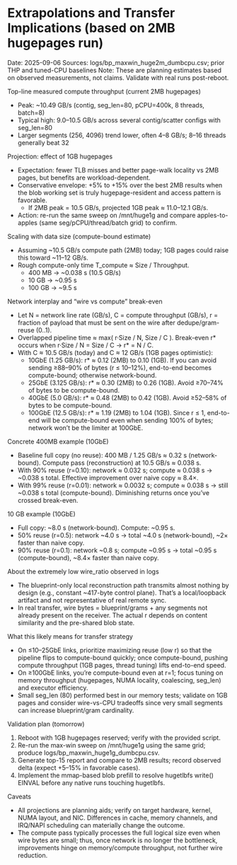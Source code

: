 # Extrapolations and Transfer Implications (based on 2MB hugepages run)

Date: 2025-09-06
Sources: logs/bp_maxwin_huge2m_dumbcpu.csv; prior THP and tuned-CPU baselines
Note: These are planning estimates based on observed measurements, not claims. Validate with real runs post-reboot.

Top-line measured compute throughput (current 2MB hugepages)
- Peak: ~10.49 GB/s (contig, seg_len=80, pCPU=400k, 8 threads, batch=8)
- Typical high: 9.0–10.5 GB/s across several contig/scatter configs with seg_len=80
- Larger segments (256, 4096) trend lower, often 4–8 GB/s; 8–16 threads generally beat 32

Projection: effect of 1GB hugepages
- Expectation: fewer TLB misses and better page-walk locality vs 2MB pages, but benefits are workload-dependent.
- Conservative envelope: +5% to +15% over the best 2MB results when the blob working set is truly hugepage-resident and access pattern is favorable.
  - If 2MB peak = 10.5 GB/s, projected 1GB peak ≈ 11.0–12.1 GB/s.
- Action: re-run the same sweep on /mnt/huge1g and compare apples-to-apples (same seg/pCPU/thread/batch grid) to confirm.

Scaling with data size (compute-bound estimate)
- Assuming ~10.5 GB/s compute path (2MB) today; 1GB pages could raise this toward ~11–12 GB/s.
- Rough compute-only time T_compute ≈ Size / Throughput.
  - 400 MB → ~0.038 s (10.5 GB/s)
  - 10 GB → ~0.95 s
  - 100 GB → ~9.5 s

Network interplay and “wire vs compute” break-even
- Let N = network line rate (GB/s), C = compute throughput (GB/s), r = fraction of payload that must be sent on the wire after dedupe/gram-reuse (0..1).
- Overlapped pipeline time ≈ max( r·Size / N, Size / C ). Break-even r* occurs when r·Size / N = Size / C → r* = N / C.
- With C ≈ 10.5 GB/s (today) and C ≈ 12 GB/s (1GB pages optimistic):
  - 10GbE (1.25 GB/s): r* ≈ 0.12 (2MB) to 0.10 (1GB). If you can avoid sending ≥88–90% of bytes (r ≤ 10–12%), end-to-end becomes compute-bound; otherwise network-bound.
  - 25GbE (3.125 GB/s): r* ≈ 0.30 (2MB) to 0.26 (1GB). Avoid ≥70–74% of bytes to be compute-bound.
  - 40GbE (5.0 GB/s): r* ≈ 0.48 (2MB) to 0.42 (1GB). Avoid ≥52–58% of bytes to be compute-bound.
  - 100GbE (12.5 GB/s): r* ≈ 1.19 (2MB) to 1.04 (1GB). Since r ≤ 1, end-to-end will be compute-bound even when sending 100% of bytes; network won’t be the limiter at 100GbE.

Concrete 400MB example (10GbE)
- Baseline full copy (no reuse): 400 MB / 1.25 GB/s ≈ 0.32 s (network-bound). Compute pass (reconstruction) at 10.5 GB/s ≈ 0.038 s.
- With 90% reuse (r=0.10): network ≈ 0.032 s; compute ≈ 0.038 s → ~0.038 s total. Effective improvement over naive copy ≈ 8.4×.
- With 99% reuse (r=0.01): network ≈ 0.0032 s; compute ≈ 0.038 s → still ~0.038 s total (compute-bound). Diminishing returns once you’ve crossed break-even.

10 GB example (10GbE)
- Full copy: ~8.0 s (network-bound). Compute: ~0.95 s.
- 50% reuse (r=0.5): network ~4.0 s → total ~4.0 s (network-bound), ~2× faster than naive copy.
- 90% reuse (r=0.1): network ~0.8 s; compute ~0.95 s → total ~0.95 s (compute-bound), ~8.4× faster than naive copy.

About the extremely low wire_ratio observed in logs
- The blueprint-only local reconstruction path transmits almost nothing by design (e.g., constant ~417-byte control plane). That’s a local/loopback artifact and not representative of real remote sync.
- In real transfer, wire bytes = blueprint/grams + any segments not already present on the receiver. The actual r depends on content similarity and the pre-shared blob state.

What this likely means for transfer strategy
- On ≤10–25GbE links, prioritize maximizing reuse (low r) so that the pipeline flips to compute-bound quickly; once compute-bound, pushing compute throughput (1GB pages, thread tuning) lifts end-to-end speed.
- On ≥100GbE links, you’re compute-bound even at r=1; focus tuning on memory throughput (hugepages, NUMA locality, coalescing, seg_len) and executor efficiency.
- Small seg_len (80) performed best in our memory tests; validate on 1GB pages and consider wire-vs-CPU tradeoffs since very small segments can increase blueprint/gram cardinality.

Validation plan (tomorrow)
1) Reboot with 1GB hugepages reserved; verify with the provided script.
2) Re-run the max-win sweep on /mnt/huge1g using the same grid; produce logs/bp_maxwin_huge1g_dumbcpu.csv.
3) Generate top-15 report and compare to 2MB results; record observed delta (expect +5–15% in favorable cases).
4) Implement the mmap-based blob prefill to resolve hugetlbfs write() EINVAL before any native runs touching hugetlbfs.

Caveats
- All projections are planning aids; verify on target hardware, kernel, NUMA layout, and NIC. Differences in cache, memory channels, and IRQ/NAPI scheduling can materially change the outcome.
- The compute pass typically processes the full logical size even when wire bytes are small; thus, once network is no longer the bottleneck, improvements hinge on memory/compute throughput, not further wire reduction.

